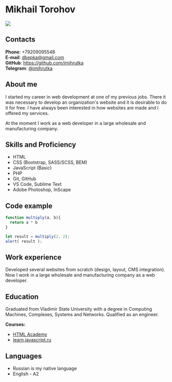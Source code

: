 # Mikhail Torohov

![](https://avatars.githubusercontent.com/u/132136769?s=150)

## Contacts
**Phone**: +79209095548  
**E-mail**: dbepka@gmail.com  
**GitHub**: https://github.com/imihrutka  
**Telegram**: [@imihrutka](https://t.me/imihrutka)  

## About me
I started my career in web development at one of my previous jobs. There it was necessary to develop an organization's website and it is desirable to do it for free. I have always been interested in how websites are made and I offered my services.  
  
At the moment I work as a web developer in a large wholesale and manufacturing company.
  

## Skills and Proficiency
* HTML
* CSS (Bootstrap, SASS/SCSS, BEM)  
* JavaScript (Basic)
* PHP
* Git, GitHub
* VS Code, Sublime Text
* Adobe Photoshop, InScape
## Code example
~~~javascript
function multiply(a, b){
  return a * b
}

let result = multiply(2, 2);
alert( result );
~~~
## Work experience
Developed several websites from scratch (design, layout, CMS integration).  
Now I work in a large wholesale and manufacturing company as a web developer.  
## Education
Graduated from Vladimir State University with a degree in Computing Machines, Complexes, Systems and Networks. Qualified as an engineer.  

**Courses:**
* [HTML Academy](https://htmlacademy.ru/)
* [learn.javascript.ru](https://learn.javascript.ru)

## Languages
* Russian is my native language
* English - A2